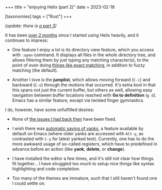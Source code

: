 +++
title = "enjoying Helix (part 2)"
date = 2023-02-18

[taxonomies]
tags = ["Rust"]
+++

_(update: there is [a part 3])_

It has been [over 2 months] since I started using Helix heavily,
and it continues to impress:

- One feature I enjoy a lot is its directory view feature,
  which you access with `:open` command.
  It displays all files in the whole directory tree,
  and allows filtering them by just typing any matching character(s),
  to the point of even doing [things like exact matching],
  in addition to fuzzy matching (the default).

- Another I love is the __jumplist__,
  which allows moving forward (`C-i`) and backward (`C-o`) through the motions that occurred.
  It's extra kool in that this spans not just the current buffer,
  but others as well,
  allowing easy navigation between buffer locations reached with __Go to definition__ (`g d`).
  Emacs has a similar feature, except via twisted finger gymnastics.

I do, however, have some unfulfilled desires:

- None of [the issues I had back then][over 2 months] have been fixed.

- I wish there was [automatic saving of yanks],
  a feature available by default on Emacs
  (where older yanks are accessed with `Alt-y`, as contrasted with `C-y` for latest yanked text).
  Currently, one has to do the more awkward usage of so-called _registers_,
  which have to predefined in advance before an action (like __yank__, __delete__, or __change__).

- I have installed the editor a few times,
  and it's still not clear how things fit together...
  I have struggled too much to setup nice things like syntax highlighting and code completion.

- Too many of the themes are immature, such that I still haven't found one I could settle on.

[over 2 months]: @/enjoying-helix.md
[things like exact matching]: https://github.com/helix-editor/helix/pull/5114
[automatic saving of yanks]: https://github.com/helix-editor/helix/issues/5783
[a part 3]: @/enjoying-helix-part-3.md

